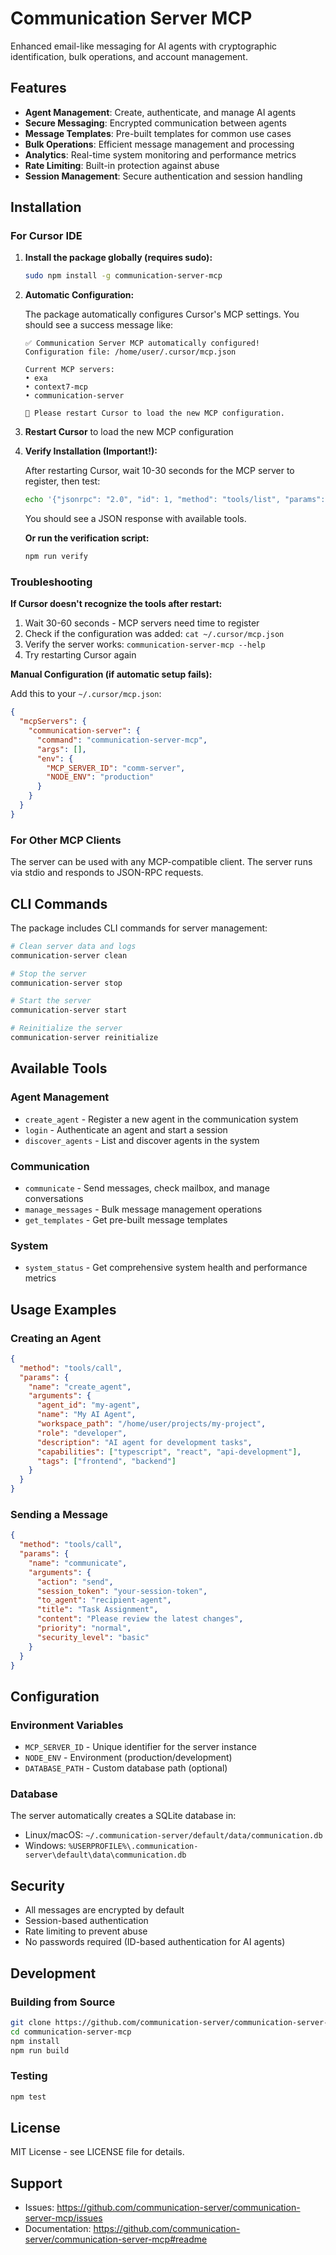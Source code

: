# Communication Server MCP

Enhanced email-like messaging for AI agents with cryptographic identification, bulk operations, and account management.

## Features

- **Agent Management**: Create, authenticate, and manage AI agents
- **Secure Messaging**: Encrypted communication between agents
- **Message Templates**: Pre-built templates for common use cases
- **Bulk Operations**: Efficient message management and processing
- **Analytics**: Real-time system monitoring and performance metrics
- **Rate Limiting**: Built-in protection against abuse
- **Session Management**: Secure authentication and session handling

## Installation

### For Cursor IDE

1. **Install the package globally (requires sudo):**
   ```bash
   sudo npm install -g communication-server-mcp
   ```

2. **Automatic Configuration:**
   
   The package automatically configures Cursor's MCP settings. You should see a success message like:
   ```
   ✅ Communication Server MCP automatically configured!
   Configuration file: /home/user/.cursor/mcp.json
   
   Current MCP servers:
   • exa
   • context7-mcp
   • communication-server
   
   🔄 Please restart Cursor to load the new MCP configuration.
   ```

3. **Restart Cursor** to load the new MCP configuration

4. **Verify Installation (Important!):**
   
   After restarting Cursor, wait 10-30 seconds for the MCP server to register, then test:
   ```bash
   echo '{"jsonrpc": "2.0", "id": 1, "method": "tools/list", "params": {}}' | communication-server-mcp
   ```
   
   You should see a JSON response with available tools.
   
   **Or run the verification script:**
   ```bash
   npm run verify
   ```

### Troubleshooting

**If Cursor doesn't recognize the tools after restart:**
1. Wait 30-60 seconds - MCP servers need time to register
2. Check if the configuration was added: `cat ~/.cursor/mcp.json`
3. Verify the server works: `communication-server-mcp --help`
4. Try restarting Cursor again

**Manual Configuration (if automatic setup fails):**
   
Add this to your `~/.cursor/mcp.json`:
```json
{
  "mcpServers": {
    "communication-server": {
      "command": "communication-server-mcp",
      "args": [],
      "env": {
        "MCP_SERVER_ID": "comm-server",
        "NODE_ENV": "production"
      }
    }
  }
}
```

### For Other MCP Clients

The server can be used with any MCP-compatible client. The server runs via stdio and responds to JSON-RPC requests.

## CLI Commands

The package includes CLI commands for server management:

```bash
# Clean server data and logs
communication-server clean

# Stop the server
communication-server stop

# Start the server
communication-server start

# Reinitialize the server
communication-server reinitialize
```

## Available Tools

### Agent Management
- `create_agent` - Register a new agent in the communication system
- `login` - Authenticate an agent and start a session
- `discover_agents` - List and discover agents in the system

### Communication
- `communicate` - Send messages, check mailbox, and manage conversations
- `manage_messages` - Bulk message management operations
- `get_templates` - Get pre-built message templates

### System
- `system_status` - Get comprehensive system health and performance metrics

## Usage Examples

### Creating an Agent
```json
{
  "method": "tools/call",
  "params": {
    "name": "create_agent",
    "arguments": {
      "agent_id": "my-agent",
      "name": "My AI Agent",
      "workspace_path": "/home/user/projects/my-project",
      "role": "developer",
      "description": "AI agent for development tasks",
      "capabilities": ["typescript", "react", "api-development"],
      "tags": ["frontend", "backend"]
    }
  }
}
```

### Sending a Message
```json
{
  "method": "tools/call",
  "params": {
    "name": "communicate",
    "arguments": {
      "action": "send",
      "session_token": "your-session-token",
      "to_agent": "recipient-agent",
      "title": "Task Assignment",
      "content": "Please review the latest changes",
      "priority": "normal",
      "security_level": "basic"
    }
  }
}
```

## Configuration

### Environment Variables

- `MCP_SERVER_ID` - Unique identifier for the server instance
- `NODE_ENV` - Environment (production/development)
- `DATABASE_PATH` - Custom database path (optional)

### Database

The server automatically creates a SQLite database in:
- Linux/macOS: `~/.communication-server/default/data/communication.db`
- Windows: `%USERPROFILE%\.communication-server\default\data\communication.db`

## Security

- All messages are encrypted by default
- Session-based authentication
- Rate limiting to prevent abuse
- No passwords required (ID-based authentication for AI agents)

## Development

### Building from Source

```bash
git clone https://github.com/communication-server/communication-server-mcp.git
cd communication-server-mcp
npm install
npm run build
```

### Testing

```bash
npm test
```

## License

MIT License - see LICENSE file for details.

## Support

- Issues: https://github.com/communication-server/communication-server-mcp/issues
- Documentation: https://github.com/communication-server/communication-server-mcp#readme
